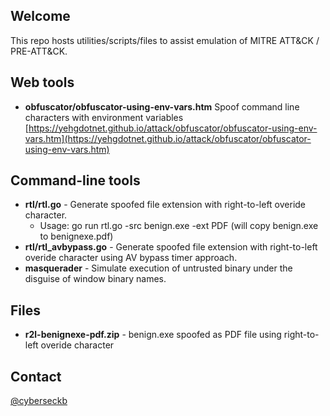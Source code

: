## Welcome

This repo hosts utilities/scripts/files to assist emulation of MITRE ATT&CK / PRE-ATT&CK.


## Web tools

* **obfuscator/obfuscator-using-env-vars.htm** Spoof command line characters with environment variables [https://yehgdotnet.github.io/attack/obfuscator/obfuscator-using-env-vars.htm](https://yehgdotnet.github.io/attack/obfuscator/obfuscator-using-env-vars.htm)

## Command-line tools

* **rtl/rtl.go**  - Generate spoofed file extension with right-to-left overide character.
  * Usage: go run rtl.go -src benign.exe -ext PDF (will copy benign.exe to benignexe.pdf)
* **rtl/rtl_avbypass.go**  - Generate spoofed file extension with right-to-left overide character using AV bypass timer approach.
* **masquerader** - Simulate execution of untrusted binary under the disguise of window binary names.

## Files

* **r2l-benignexe-pdf.zip** -  benign.exe spoofed as PDF file using right-to-left overide character

## Contact

[@cyberseckb](https://twitter.com/CyberSecKB)
